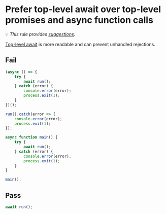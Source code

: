 # Prefer top-level await over top-level promises and async function calls

<!-- Do not manually modify RULE_NOTICE part. Run: `npm run generate-rule-notices` -->
<!-- RULE_NOTICE -->
💡 *This rule provides [suggestions](https://eslint.org/docs/developer-guide/working-with-rules#providing-suggestions).*
<!-- /RULE_NOTICE -->

[Top-level await](https://developer.mozilla.org/en-US/docs/Web/JavaScript/Reference/Operators/await#top-level-await) is more readable and can prevent unhandled rejections.

## Fail

```js
(async () => {
	try {
		await run();
	} catch (error) {
		console.error(error);
		process.exit(1);
	}
})();
```

```js
run().catch(error => {
	console.error(error);
	process.exit(1);
});
```

```js
async function main() {
	try {
		await run();
	} catch (error) {
		console.error(error);
		process.exit(1);
	}
}

main();
```

## Pass

```js
await run();
```
